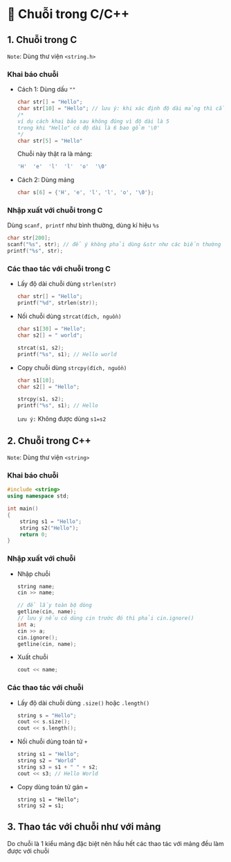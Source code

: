 # 🧮 Chuỗi trong C/C++

## 1. Chuỗi trong C

`Note`: Dùng thư viện `<string.h>`

### Khai báo chuỗi

- Cách 1: Dùng dấu `""`
  ```c
  char str[] = "Hello";
  char str[10] = "Hello"; // lưu ý: khi xác định độ dài mảng thì cần chừa cho kí tự '\0'
  /*
  ví dụ cách khai báo sau không đúng vì độ dài là 5
  trong khi "Hello" có độ dài là 6 bao gồm '\0'
  */
  char str[5] = "Hello"
  ```
  Chuỗi này thật ra là mảng:
  ```c
  'H'  'e'  'l'  'l'  'o'  '\0'
  ```
- Cách 2: Dùng mảng

  ```c
  char s[6] = {'H', 'e', 'l', 'l', 'o', '\0'};
  ```

### Nhập xuất với chuỗi trong C

Dùng `scanf, printf` như bình thường, dùng kí hiệu `%s`

```c
char str[200];
scanf("%s", str); // để ý không phải dùng &str như các biến thường
printf("%s", str);
```

### Các thao tác với chuỗi trong C

- Lấy độ dài chuỗi dùng `strlen(str)`
  ```c
  char str[] = "Hello";
  printf("%d", strlen(str));
  ```
- Nối chuỗi dùng `strcat(đích, nguồn)`

  ```c
  char s1[30] = "Hello";
  char s2[] = " world";

  strcat(s1, s2);
  printf("%s", s1); // Hello world
  ```

- Copy chuỗi dùng `strcpy(đích, nguồn)`

  ```c
  char s1[10];
  char s2[] = "Hello";

  strcpy(s1, s2);
  printf("%s", s1); // Hello
  ```

  `Lưu ý:` Không được dùng `s1=s2`

## 2. Chuỗi trong C++

`Note`: Dùng thư viện `<string>`

### Khai báo chuỗi

```cpp
#include <string>
using namespace std;

int main()
{
    string s1 = "Hello";
    string s2("Hello");
    return 0;
}
```

### Nhập xuất với chuỗi

- Nhập chuỗi

  ```c
  string name;
  cin >> name;

  // để lấy toàn bộ dòng
  getline(cin, name);
  // lưu ý nếu có dùng cin trước đó thì phải cin.ignore()
  int a;
  cin >> a;
  cin.ignore();
  getline(cin, name);
  ```

- Xuất chuỗi
  ```c
  cout << name;
  ```

### Các thao tác với chuỗi

- Lấy độ dài chuỗi dùng `.size()` hoặc `.length()`

  ```c
  string s = "Hello";
  cout << s.size();
  cout << s.length();
  ```

- Nối chuỗi dùng toán tử `+`

  ```c
  string s1 = "Hello";
  string s2 = "World"
  string s3 = s1 + " " + s2;
  cout << s3; // Hello World
  ```

- Copy dùng toán tử gán `=`

  ```
  string s1 = "Hello";
  string s2 = s1;
  ```

## 3. Thao tác với chuỗi như với mảng

Do chuỗi là 1 kiểu mảng đặc biệt nên hầu hết các thao tác với mảng đều làm được với chuỗi

